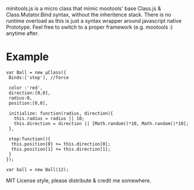 minitools.js is a micro class that mimic mootools' base Class.js & Class.Mutator.Bind syntax, without the inheritence stack. There is no runtime overload as this is just a syntax wrapper around javascript native Prototype.
Feel free to switch to a proper framework (e.g. mootools :)  anytime after.


# Example

```
var Ball = new µClass({
 Binds:['step'], //force 
  
 color :'red',
 direction:[0,0],
 radius:0,
 position:[0,0],
 
 initialize: function(radius, direction){
   this.radius = radius || 10;
   this.direction = direction || [Math.random()*10, Math.random()*10];
 },
 
 step:function(){
  this.position[0] += this.direction[0];
  this.position[1] += this.direction[1];
 }
});

var ball = new Ball(12);

```

MIT License style, please distribute & credit me somewhere.
